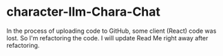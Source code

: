 # character-llm-Chara-Chat

In the process of uploading code to GitHub, some client (React) code was lost. So I'm refactoring the code. I will update Read Me right away after refactoring.
